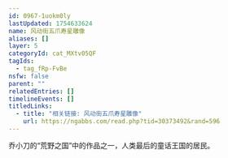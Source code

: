 ```yaml
---
id: 0967-1uokm0ly
lastUpdated: 1754633624
name: 风动街五爪寿星雕像
aliases: []
layer: 5
categoryId: cat_MXtv05QF
tagIds:
  - tag_fRp-FvBe
nsfw: false
parent: ""
relatedEntries: []
timelineEvents: []
titledLinks:
  - title: "相关链接: 风动街五爪寿星雕像"
    url: https://ngabbs.com/read.php?tid=30373492&rand=596
---
```


乔小刀的“荒野之国”中的作品之一，人类最后的童话王国的居民。